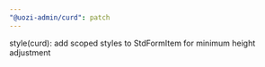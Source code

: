 ```yaml
---
"@uozi-admin/curd": patch
---
```


style(curd): add scoped styles to StdFormItem for minimum height adjustment
